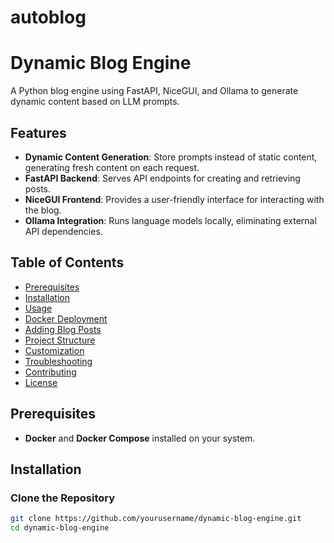 # autoblog

# Dynamic Blog Engine

A Python blog engine using FastAPI, NiceGUI, and Ollama to generate dynamic content based on LLM prompts.

## Features

- **Dynamic Content Generation**: Store prompts instead of static content, generating fresh content on each request.
- **FastAPI Backend**: Serves API endpoints for creating and retrieving posts.
- **NiceGUI Frontend**: Provides a user-friendly interface for interacting with the blog.
- **Ollama Integration**: Runs language models locally, eliminating external API dependencies.

## Table of Contents

- [Prerequisites](#prerequisites)
- [Installation](#installation)
- [Usage](#usage)
- [Docker Deployment](#docker-deployment)
- [Adding Blog Posts](#adding-blog-posts)
- [Project Structure](#project-structure)
- [Customization](#customization)
- [Troubleshooting](#troubleshooting)
- [Contributing](#contributing)
- [License](#license)

## Prerequisites

- **Docker** and **Docker Compose** installed on your system.

## Installation

### Clone the Repository

```bash
git clone https://github.com/yourusername/dynamic-blog-engine.git
cd dynamic-blog-engine

